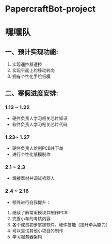 # PapercraftBot-project
# 嘿嘿队

## 一、预计实现功能:

 1. 实现遥控器遥控
 2. 实现平面上的移动转向
 3. 拥有个性化手绘纸模

## 二、寒假进度安排:


### 1.13 ~ 1.22

 - 硬件负责人学习相关芯片知识
 - 软件负责人学习相关芯片代码

### 1.23~ 1.27
   
 - 硬件负责人绘制PCB并下单
 - 进行个性化纸模制作

### 2.1 ~ 2.3

 - 焊接器材并调试机器人

### 2.4  ~  2.16

 - 额外进行自我提升：

 1. 继续了解常用模块并制作PCB
 2. 完善小车的考核内容
 3. 各个成员初步掌握软件，硬件技能（提升单兵能力）
 4. 可以尝试其他小项目的制作
 5. 学习服务器架构
